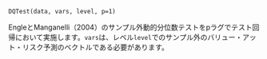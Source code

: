 ```
DQTest(data, vars, level, p=1)
```

EngleとManganelli（2004）のサンプル外動的分位数テストをpラグでテスト回帰において実施します。`vars`は、レベル`level`でのサンプル外のバリュー・アット・リスク予測のベクトルである必要があります。
